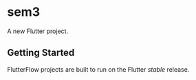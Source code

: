 # sem3

A new Flutter project.

## Getting Started

FlutterFlow projects are built to run on the Flutter _stable_ release.
